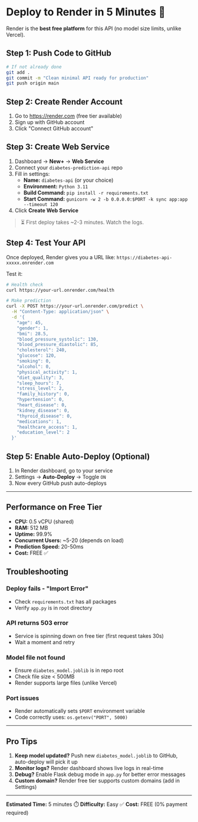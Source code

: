 # Deploy to Render in 5 Minutes 🚀

Render is the **best free platform** for this API (no model size limits, unlike Vercel).

## Step 1: Push Code to GitHub

```bash
# If not already done
git add .
git commit -m "Clean minimal API ready for production"
git push origin main
```

## Step 2: Create Render Account

1. Go to https://render.com (free tier available)
2. Sign up with GitHub account
3. Click "Connect GitHub account"

## Step 3: Create Web Service

1. Dashboard → **New+** → **Web Service**
2. Connect your `diabetes-prediction-api` repo
3. Fill in settings:
   - **Name:** `diabetes-api` (or your choice)
   - **Environment:** `Python 3.11`
   - **Build Command:** `pip install -r requirements.txt`
   - **Start Command:** `gunicorn -w 2 -b 0.0.0.0:$PORT -k sync app:app --timeout 120`
4. Click **Create Web Service**

> ⏳ First deploy takes ~2-3 minutes. Watch the logs.

## Step 4: Test Your API

Once deployed, Render gives you a URL like: `https://diabetes-api-xxxxx.onrender.com`

Test it:
```bash
# Health check
curl https://your-url.onrender.com/health

# Make prediction
curl -X POST https://your-url.onrender.com/predict \
  -H "Content-Type: application/json" \
  -d '{
    "age": 45,
    "gender": 1,
    "bmi": 28.5,
    "blood_pressure_systolic": 130,
    "blood_pressure_diastolic": 85,
    "cholesterol": 240,
    "glucose": 120,
    "smoking": 0,
    "alcohol": 0,
    "physical_activity": 1,
    "diet_quality": 3,
    "sleep_hours": 7,
    "stress_level": 2,
    "family_history": 0,
    "hypertension": 0,
    "heart_disease": 0,
    "kidney_disease": 0,
    "thyroid_disease": 0,
    "medications": 1,
    "healthcare_access": 1,
    "education_level": 2
  }'
```

## Step 5: Enable Auto-Deploy (Optional)

1. In Render dashboard, go to your service
2. Settings → **Auto-Deploy** → Toggle `ON`
3. Now every GitHub push auto-deploys

---

## Performance on Free Tier

- **CPU:** 0.5 vCPU (shared)
- **RAM:** 512 MB
- **Uptime:** 99.9%
- **Concurrent Users:** ~5-20 (depends on load)
- **Prediction Speed:** 20-50ms
- **Cost:** FREE ✅

## Troubleshooting

### Deploy fails - "Import Error"
- Check `requirements.txt` has all packages
- Verify `app.py` is in root directory

### API returns 503 error
- Service is spinning down on free tier (first request takes 30s)
- Wait a moment and retry

### Model file not found
- Ensure `diabetes_model.joblib` is in repo root
- Check file size < 500MB
- Render supports large files (unlike Vercel)

### Port issues
- Render automatically sets `$PORT` environment variable
- Code correctly uses: `os.getenv("PORT", 5000)`

---

## Pro Tips

1. **Keep model updated?** Push new `diabetes_model.joblib` to GitHub, auto-deploy will pick it up
2. **Monitor logs?** Render dashboard shows live logs in real-time
3. **Debug?** Enable Flask debug mode in `app.py` for better error messages
4. **Custom domain?** Render free tier supports custom domains (add in Settings)

---

**Estimated Time:** 5 minutes ⏱️
**Difficulty:** Easy ✅
**Cost:** FREE (0% payment required)
